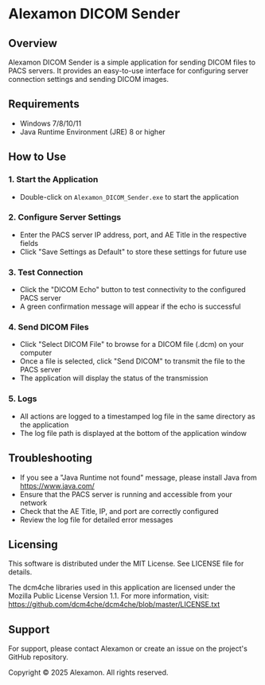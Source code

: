 # Alexamon DICOM Sender

## Overview
Alexamon DICOM Sender is a simple application for sending DICOM files to PACS servers. It provides an easy-to-use interface for configuring server connection settings and sending DICOM images.

## Requirements
- Windows 7/8/10/11
- Java Runtime Environment (JRE) 8 or higher

## How to Use

### 1. Start the Application
- Double-click on `Alexamon_DICOM_Sender.exe` to start the application

### 2. Configure Server Settings
- Enter the PACS server IP address, port, and AE Title in the respective fields
- Click "Save Settings as Default" to store these settings for future use

### 3. Test Connection
- Click the "DICOM Echo" button to test connectivity to the configured PACS server
- A green confirmation message will appear if the echo is successful

### 4. Send DICOM Files
- Click "Select DICOM File" to browse for a DICOM file (.dcm) on your computer
- Once a file is selected, click "Send DICOM" to transmit the file to the PACS server
- The application will display the status of the transmission

### 5. Logs
- All actions are logged to a timestamped log file in the same directory as the application
- The log file path is displayed at the bottom of the application window

## Troubleshooting
- If you see a "Java Runtime not found" message, please install Java from https://www.java.com/
- Ensure that the PACS server is running and accessible from your network
- Check that the AE Title, IP, and port are correctly configured
- Review the log file for detailed error messages

## Licensing
This software is distributed under the MIT License. See LICENSE file for details.

The dcm4che libraries used in this application are licensed under the Mozilla Public License Version 1.1.
For more information, visit: https://github.com/dcm4che/dcm4che/blob/master/LICENSE.txt

## Support
For support, please contact Alexamon or create an issue on the project's GitHub repository.

Copyright © 2025 Alexamon. All rights reserved. 